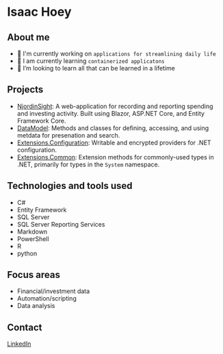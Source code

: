 # Isaac Hoey

## About me
- 🔭 I'm currently working on `applications for streamlining daily life`
- 🌱 I am currently learning `containerized applicatons`
- 👯 I’m looking to learn all that can be learned in a lifetime

## Projects 
* [NjordinSight](/../../../NjordinSight): A web-application for recording and reporting spending and investing activity. Built using Blazor, ASP.NET Core, and Entity Framework Core.
* [DataModel](/../../../DataModel): Methods and classes for defining, accessing, and using metdata for presenation and search.
* [Extensions.Configuration](/../../../Extensions.Configuration): Writable and encrypted providers for .NET configuration.
* [Extensions.Common](/../../../Extensions.Common): Extension methods for commonly-used types in .NET, primarily for types in the `System` namespace.

## Technologies and tools used
* C#
* Entity Framework
* SQL Server
* SQL Server Reporting Services
* Markdown
* PowerShell
* R
* python

## Focus areas
* Financial/investment data
* Automation/scripting
* Data analysis

## Contact
[LinkedIn](https://www.linkedin.com/in/isaac-hoey/)
